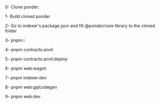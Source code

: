 
0- Clone ponder: 

1- Build cloned ponder

2- Go to indexer's package.json and fill @ponder/core library to the cloned folder

3- pnpm i

4- pnpm contracts:anvil

5- pnpm contracts:anvil:deploy

6- pnpm web:wagmi

7- pnpm indexer:dev

8- pnpm web:gqlcodegen

9- pnpm web:dev
